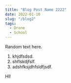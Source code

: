 ```yaml
---
title: "Blog Post Name 2222"
date: 2022-01-10
slug: "/blog2"
tags:
  - Drone
  - School
---
```


Random text here.

1. khjdfsdsd.
2. shflskdjfslf.
3. adshfksjdhfsldfjsdf.

HI!
